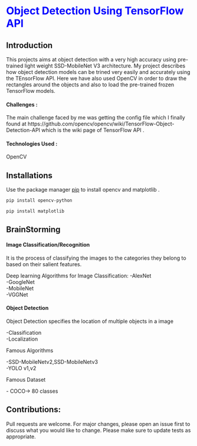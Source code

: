<h1 style = "color:blue"> Object Detection Using TensorFlow API</h1>
<h2>Introduction</h2>
<p> This projects aims at object detection with a very high accuracy using pre-trained light weight SSD-MobileNet V3 architecture. 
My project describes how object detection models can be trined very easily and accurately using the TEnsorFlow API.
Here we have also used OpenCV in order to draw the rectangles around the objects and also to load the pre-trained frozen TensorFlow models.
<h4>Challenges  :</h4>
The main challenge faced by me was getting the config file which I finally found at https://github.com/opencv/opencv/wiki/TensorFlow-Object-Detection-API which is the wiki page of TensorFlow API . 
<h4>Technologies Used  :</h4>OpenCV 
</p>
<h2>Installations</h2>

Use the package manager [pip](https://pip.pypa.io/en/stable/) to install opencv and matplotlib .
```bash
pip install opencv-python
```
```bash
pip install matplotlib
```
<h2>BrainStorming</h2>
<h4>Image Classification/Recognition</h4>
<p>It is the process of classifying the images to the categories they belong to based on their salient features.</p>
 Deep learning Algorithms for Image Classification:
-AlexNet</br>
-GoogleNet</br>
-MobileNet</br>
-VGGNet</br>

<h4>Object Detection</h4>
<p>Object Detection specifies the location of multiple objects in a image</p>
-Classification</br>
-Localization
</br>
<p>Famous Algorithms</p>
-SSD-MobileNetv2,SSD-MobileNetv3</br>
-YOLO v1,v2</br>

<p>Famous Dataset</p>
- COCO-> 80 classes
<h2>Contributions:</h2>
<p>
Pull requests are welcome. For major changes, please open an issue first to discuss what you would like to change.
Please make sure to update tests as appropriate.
</p>